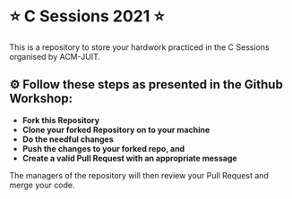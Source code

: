 # :star: C Sessions 2021 :star:
This is a repository to store your hardwork practiced in the C Sessions organised by ACM-JUIT.
<br>
## :gear: Follow these steps as presented in the Github Workshop:
- **Fork this Repository**
- **Clone your forked Repository on to your machine**
- **Do the needful changes**
- **Push the changes to your forked repo, and**
- **Create a valid Pull Request with an appropriate message**

The managers of the repository will then review your Pull Request and merge your code.
